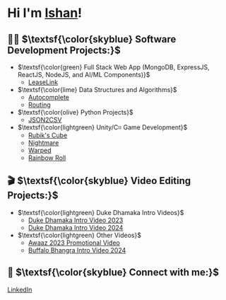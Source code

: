 # Hi I'm <a href="https://www.linkedin.com/in/ishanmadan1/" target="_blank">Ishan</a>!

## 👨‍💻 $\textsf{\color{skyblue} Software Development Projects:}$

- $\textsf{\color{green} Full Stack Web App (MongoDB, ExpressJS, ReactJS, NodeJS, and AI/ML Components)}$
  - [LeaseLink](https://github.com/ishan-madan/leaselink/)
- $\textsf{\color{lime} Data Structures and Algorithms}$
  - [Autocomplete](https://github.com/ishan-madan/autocomplete/)
  - [Routing](https://github.com/ishan-madan/routing/)
- $\textsf{\color{olive} Python Projects}$
  - [JSON2CSV](https://github.com/ishan-madan/json2csv/)
- $\textsf{\color{lightgreen} Unity/C⌗ Game Development}$
  - [Rubik's Cube](https://github.com/ishan-madan/rubikscube/)
  - [Nightmare](https://github.com/ishan-madan/nightmare/)
  - [Warped](https://github.com/ishan-madan/warped/)
  - [Rainbow Roll](https://github.com/ishan-madan/rainbowroll/)

## 🎬 $\textsf{\color{skyblue} Video Editing Projects:}$

- $\textsf{\color{lightgreen} Duke Dhamaka Intro Videos}$
  - [Duke Dhamaka Intro Video 2023](https://github.com/ishan-madan/dhamakaintro23)
  - [Duke Dhamaka Intro Video 2024](https://github.com/ishan-madan/dhamakaintro24)
- $\textsf{\color{lightgreen} Other Videos}$
  - [Awaaz 2023 Promotional Video](https://github.com/ishan-madan/awaazpromo23)
  - [Buffalo Bhangra Intro Video 2024](https://github.com/ishan-madan/buffalointro24)

## 📲 $\textsf{\color{skyblue} Connect with me:}$

<a href="https://linkedin.com/in/ishanmadan1/"> LinkedIn </a>
